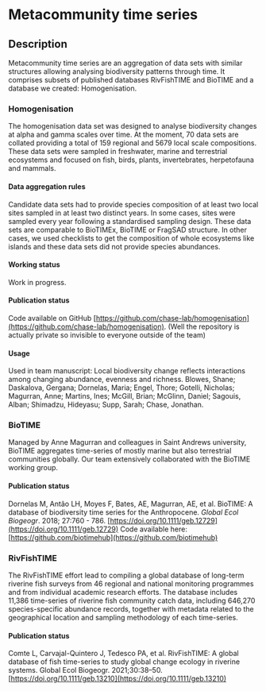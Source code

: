# Metacommunity time series

## Description
Metacommunity time series are an aggregation of data sets with similar structures
allowing analysing biodiversity patterns through time. It comprises subsets of
published databases RivFishTIME and BioTIME and a database we created: Homogenisation.



### Homogenisation
The homogenisation data set was designed to analyse biodiversity changes at alpha and gamma scales over time.
At the moment, 70 data sets are collated providing a total of 159 regional and 5679 local scale compositions. These data sets were sampled in freshwater, marine and terrestrial ecosystems and focused on fish, birds, plants, invertebrates, herpetofauna and mammals.


#### Data aggregation rules
Candidate data sets had to provide species composition of at least two local sites sampled in at least two distinct years. In some cases, sites were sampled every year following a standardised sampling design. These data sets are comparable to BioTIMEx, BioTIME or FragSAD structure. In other cases, we used checklists to get the composition of whole ecosystems like islands and these data sets did not provide species abundances.

#### Working status
Work in progress.

#### Publication status
Code available on GitHub [https://github.com/chase-lab/homogenisation](https://github.com/chase-lab/homogenisation). (Well the repository is actually private so invisible to everyone outside of the team)

#### Usage
Used in team manuscript: Local biodiversity change reflects interactions among
changing abundance, evenness and richness. Blowes, Shane; Daskalova, Gergana;
Dornelas, Maria; Engel, Thore; Gotelli, Nicholas; Magurran, Anne; Martins, Ines;
McGill, Brian; McGlinn, Daniel; Sagouis, Alban; Shimadzu, Hideyasu; Supp, Sarah;
Chase, Jonathan.


### BioTIME
Managed by Anne Magurran and colleagues in Saint Andrews university, BioTIME aggregates time-series of mostly marine but also terrestrial communities globally. Our team extensively collaborated with the BioTIME working group.
#### Publication status
Dornelas M, Antão LH, Moyes F, Bates, AE, Magurran, AE, et al. BioTIME: A database of biodiversity time series for the Anthropocene. _Global Ecol Biogeogr_. 2018; 27:760 - 786. [https://doi.org/10.1111/geb.12729](https://doi.org/10.1111/geb.12729)
Code available here: [https://github.com/biotimehub](https://github.com/biotimehub)

### RivFishTIME
The RivFishTIME effort lead to compiling a global database of long-term riverine fish surveys from 46
regional and national monitoring programmes and from individual academic research
efforts. The database includes 11,386 time-series of
riverine fish community catch data, including 646,270 species-specific abundance
records, together with metadata related to the geographical location and sampling
methodology of each time-series.

#### Publication status
Comte L, Carvajal-Quintero J,
Tedesco PA, et al. RivFishTIME: A global database of fish
time-series to study global change ecology in riverine
systems. Global Ecol Biogeogr. 2021;30:38–50. [https://doi.org/10.1111/geb.13210](https://doi.org/10.1111/geb.13210)
